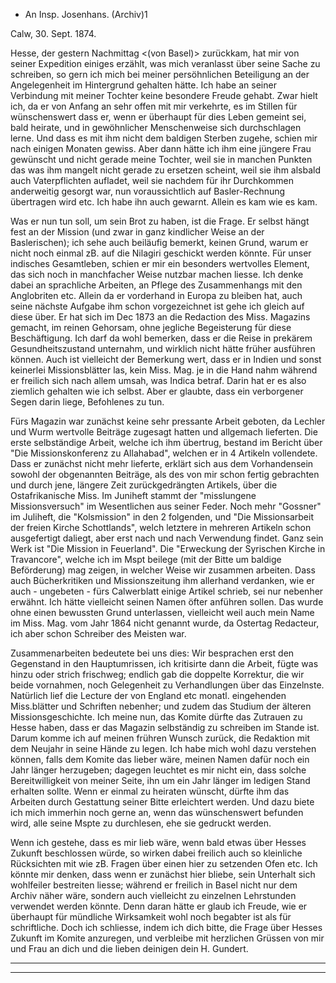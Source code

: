 + An Insp. Josenhans. (Archiv)1

 Calw, 30. Sept. 1874.

Hesse, der gestern Nachmittag <(von Basel)> zurückkam, hat mir von seiner Expedition einiges erzählt, was mich veranlasst über seine Sache zu schreiben, so gern ich mich bei meiner persöhnlichen Beteiligung an der Angelegenheit im Hintergrund gehalten hätte. Ich habe an seiner Verbindung mit meiner Tochter keine besondere Freude gehabt. Zwar hielt ich, da er von Anfang an sehr offen mit mir verkehrte, es im Stillen für wünschenswert dass er, wenn er überhaupt für dies Leben gemeint sei, bald heirate, und in gewöhnlicher Menschenweise sich durchschlagen lerne. Und dass es mit ihm nicht dem baldigen Sterben zugehe, schien mir nach einigen Monaten gewiss. Aber dann hätte ich ihm eine jüngere Frau gewünscht und nicht gerade meine Tochter, weil sie in manchen Punkten das was ihm mangelt nicht gerade zu ersetzen scheint, weil sie ihm alsbald auch Vaterpflichten aufladet, weil sie nachdem für ihr Durchkommen anderweitig gesorgt war, nun voraussichtlich auf Basler-Rechnung übertragen wird etc. Ich habe ihn auch gewarnt. Allein es kam wie es kam.

Was er nun tun soll, um sein Brot zu haben, ist die Frage. Er selbst hängt fest an der Mission (und zwar in ganz kindlicher Weise an der Baslerischen); ich sehe auch beiläufig bemerkt, keinen Grund, warum er nicht noch einmal zB. auf die Nilagiri geschickt werden könnte. Für unser indisches Gesamtleben, schien er mir ein besonders wertvolles Element, das sich noch in manchfacher Weise nutzbar machen liesse. Ich denke dabei an sprachliche Arbeiten, an Pflege des Zusammenhangs mit den Anglobriten etc. 
Allein da er vorderhand in Europa zu bleiben hat, auch seine nächste Aufgabe ihm schon vorgezeichnet ist gehe ich gleich auf diese über. Er hat sich im Dec 1873 an die Redaction des Miss. Magazins gemacht, im reinen Gehorsam, ohne jegliche Begeisterung für diese Beschäftigung. Ich darf da wohl bemerken, dass er die Reise in prekärem Gesundheitszustand unternahm, und wirklich nicht hätte früher ausführen können. Auch ist vielleicht der Bemerkung wert, dass er in Indien und sonst keinerlei Missionsblätter las, kein Miss. Mag. je in die Hand nahm während er freilich sich nach allem umsah, was Indica betraf. Darin hat er es also ziemlich gehalten wie ich selbst. Aber er glaubte, dass ein verborgener Segen darin liege, Befohlenes zu tun.

Fürs Magazin war zunächst keine sehr pressante Arbeit geboten, da Lechler und Wurm wertvolle Beiträge zugesagt hatten und allgemach lieferten. Die erste selbständige Arbeit, welche ich ihm übertrug, bestand im Bericht über "Die Missionskonferenz zu Allahabad", welchen er in 4 Artikeln vollendete. Dass er zunächst nicht mehr lieferte, erklärt sich aus dem Vorhandensein sowohl der obgenannten Beiträge, als des von mir schon fertig gebrachten und durch jene, längere Zeit zurückgedrängten Artikels, über die Ostafrikanische Miss. Im Juniheft stammt der "misslungene Missionsversuch" im Wesentlichen aus seiner Feder. Noch mehr "Gossner" im Juliheft, die "Kolsmission" in den 2 folgenden, und "Die Missionsarbeit der freien Kirche Schottlands", welch letztere in mehreren Artikeln schon ausgefertigt daliegt, aber erst nach und nach Verwendung findet. Ganz sein Werk ist "Die Mission in Feuerland". Die "Erweckung der Syrischen Kirche in Travancore", welche ich im Mspt beilege (mit der Bitte um baldige Beförderung) mag zeigen, in welcher Weise wir zusammen arbeiten. Dass auch Bücherkritiken und Missionszeitung ihm allerhand verdanken, wie er auch - ungebeten - fürs Calwerblatt einige Artikel schrieb, sei nur nebenher erwähnt. Ich hätte vielleicht seinen Namen öfter anführen sollen. Das wurde ohne einen bewussten Grund unterlassen, vielleicht weil auch mein Name im Miss. Mag. vom Jahr 1864 nicht genannt wurde, da Ostertag Redacteur, ich aber schon Schreiber des Meisten war.

Zusammenarbeiten bedeutete bei uns dies: Wir besprachen erst den Gegenstand in den Hauptumrissen, ich kritisirte dann die Arbeit, fügte was hinzu oder strich frischweg; endlich gab die doppelte Korrektur, die wir beide vornahmen, noch Gelegenheit zu Verhandlungen über das Einzelnste. Natürlich lief die Lecture der von England etc monatl. eingehenden Miss.blätter und Schriften nebenher; und zudem das Studium der älteren Missionsgeschichte. 
Ich meine nun, das Komite dürfte das Zutrauen zu Hesse haben, dass er das Magazin selbständig zu schreiben im Stande ist. Darum komme ich auf meinen frühren Wunsch zurück, die Redaktion mit dem Neujahr in seine Hände zu legen. Ich habe mich wohl dazu verstehen können, falls dem Komite das lieber wäre, meinen Namen dafür noch ein Jahr länger herzugeben; dagegen leuchtet es mir nicht ein, dass solche Bereitwilligkeit von meiner Seite, ihn um ein Jahr länger im ledigen Stand erhalten sollte. Wenn er einmal zu heiraten wünscht, dürfte ihm das Arbeiten durch Gestattung seiner Bitte erleichtert werden. Und dazu biete ich mich immerhin noch gerne an, wenn das wünschenswert befunden wird, alle seine Mspte zu durchlesen, ehe sie gedruckt werden.

Wenn ich gestehe, dass es mir lieb wäre, wenn bald etwas über Hesses Zukunft beschlossen würde, so wirken dabei freilich auch so kleinliche Rücksichten mit wie zB. Fragen über einen hier zu setzenden Ofen etc. Ich könnte mir denken, dass wenn er zunächst hier bliebe, sein Unterhalt sich wohlfeiler bestreiten liesse; während er freilich in Basel nicht nur dem Archiv näher wäre, sondern auch vielleicht zu einzelnen Lehrstunden verwendet werden könnte. Denn daran hätte er glaub ich Freude, wie er überhaupt für mündliche Wirksamkeit wohl noch begabter ist als für schriftliche. 
Doch ich schliesse, indem ich dich bitte, die Frage über Hesses Zukunft im Komite anzuregen, und verbleibe mit herzlichen Grüssen von mir und Frau an dich und die lieben deinigen
 dein
 H. Gundert.
__________
__________
